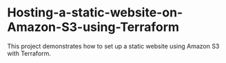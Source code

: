 # Hosting-a-static-website-on-Amazon-S3-using-Terraform
This project demonstrates how to set up a static website using Amazon S3 with Terraform. 
